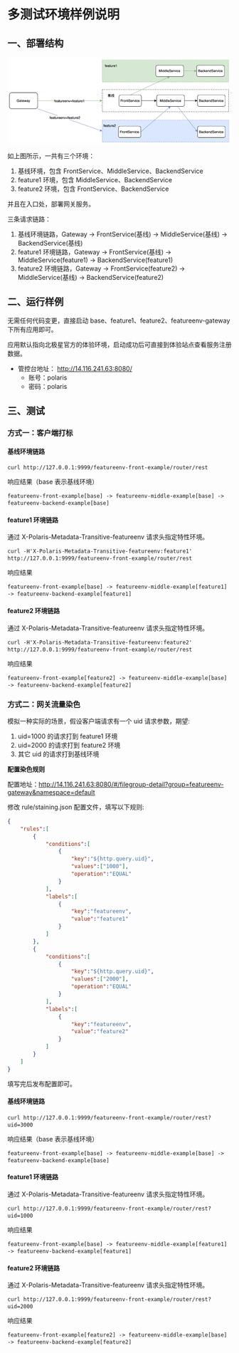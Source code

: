 # 多测试环境样例说明

## 一、部署结构

<img src="./imgs/structs.png"/>

如上图所示，一共有三个环境：
1. 基线环境，包含 FrontService、MiddleService、BackendService
2. feature1 环境，包含 MiddleService、BackendService
3. feature2 环境，包含 FrontService、BackendService

并且在入口处，部署网关服务。

三条请求链路：
1. 基线环境链路，Gateway -> FrontService(基线) -> MiddleService(基线) -> BackendService(基线)
2. feature1 环境链路，Gateway -> FrontService(基线) -> MiddleService(feature1) -> BackendService(feature1)
3. feature2 环境链路，Gateway -> FrontService(feature2) -> MiddleService(基线) -> BackendService(feature2)


## 二、运行样例

无需任何代码变更，直接启动 base、feature1、feature2、featureenv-gateway 下所有应用即可。

应用默认指向北极星官方的体验环境，启动成功后可直接到体验站点查看服务注册数据。

- 管控台地址： http://14.116.241.63:8080/
    - 账号：polaris
    - 密码：polaris

## 三、测试

### 方式一：客户端打标

#### 基线环境链路
````
curl http://127.0.0.1:9999/featureenv-front-example/router/rest
````
响应结果（base 表示基线环境）
````
featureenv-front-example[base] -> featureenv-middle-example[base] -> featureenv-backend-example[base]
````

#### feature1 环境链路

通过 X-Polaris-Metadata-Transitive-featureenv 请求头指定特性环境。

````
curl -H'X-Polaris-Metadata-Transitive-featureenv:feature1' http://127.0.0.1:9999/featureenv-front-example/router/rest
````
响应结果
````
featureenv-front-example[base] -> featureenv-middle-example[feature1] -> featureenv-backend-example[feature1]
````

#### feature2 环境链路

通过 X-Polaris-Metadata-Transitive-featureenv 请求头指定特性环境。

````
curl -H'X-Polaris-Metadata-Transitive-featureenv:feature2' http://127.0.0.1:9999/featureenv-front-example/router/rest
````
响应结果
````
featureenv-front-example[feature2] -> featureenv-middle-example[base] -> featureenv-backend-example[feature2]
````

### 方式二：网关流量染色

模拟一种实际的场景，假设客户端请求有一个 uid 请求参数，期望:
1. uid=1000 的请求打到 feature1 环境
2. uid=2000 的请求打到 feature2 环境
3. 其它 uid 的请求打到基线环境
                           
**配置染色规则**

配置地址：http://14.116.241.63:8080/#/filegroup-detail?group=featureenv-gateway&namespace=default

修改 rule/staining.json 配置文件，填写以下规则:

````json
{
    "rules":[
        {
            "conditions":[
                {
                    "key":"${http.query.uid}",
                    "values":["1000"],
                    "operation":"EQUAL"
                }
            ],
            "labels":[
                {
                    "key":"featureenv",
                    "value":"feature1"
                }
            ]
        },
        {
            "conditions":[
                {
                    "key":"${http.query.uid}",
                    "values":["2000"],
                    "operation":"EQUAL"
                }
            ],
            "labels":[
                {
                    "key":"featureenv",
                    "value":"feature2"
                }
            ]
        }
    ]
}
````

填写完后发布配置即可。

#### 基线环境链路
````
curl http://127.0.0.1:9999/featureenv-front-example/router/rest?uid=3000
````
响应结果（base 表示基线环境）
````
featureenv-front-example[base] -> featureenv-middle-example[base] -> featureenv-backend-example[base]
````

#### feature1 环境链路

通过 X-Polaris-Metadata-Transitive-featureenv 请求头指定特性环境。

````
curl http://127.0.0.1:9999/featureenv-front-example/router/rest?uid=1000
````
响应结果
````
featureenv-front-example[base] -> featureenv-middle-example[feature1] -> featureenv-backend-example[feature1]
````

#### feature2 环境链路

通过 X-Polaris-Metadata-Transitive-featureenv 请求头指定特性环境。

````
curl http://127.0.0.1:9999/featureenv-front-example/router/rest?uid=2000
````
响应结果
````
featureenv-front-example[feature2] -> featureenv-middle-example[base] -> featureenv-backend-example[feature2]
````


